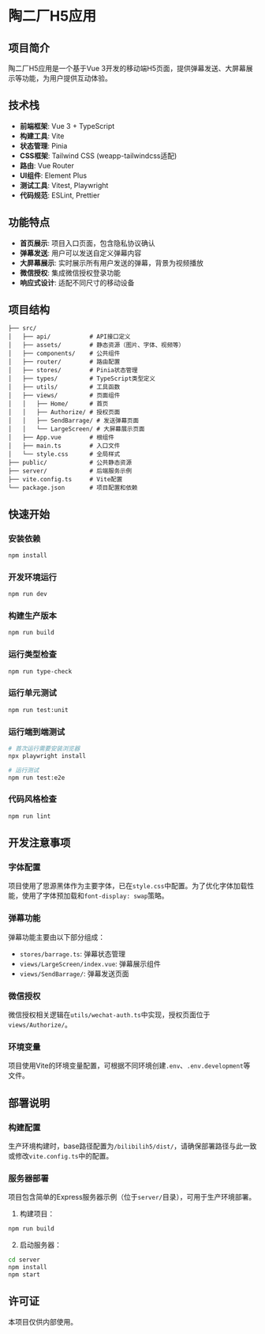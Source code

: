 # 陶二厂H5应用

## 项目简介
陶二厂H5应用是一个基于Vue 3开发的移动端H5页面，提供弹幕发送、大屏幕展示等功能，为用户提供互动体验。

## 技术栈

- **前端框架**: Vue 3 + TypeScript
- **构建工具**: Vite
- **状态管理**: Pinia
- **CSS框架**: Tailwind CSS (weapp-tailwindcss适配)
- **路由**: Vue Router
- **UI组件**: Element Plus
- **测试工具**: Vitest, Playwright
- **代码规范**: ESLint, Prettier

## 功能特点

- **首页展示**: 项目入口页面，包含隐私协议确认
- **弹幕发送**: 用户可以发送自定义弹幕内容
- **大屏幕展示**: 实时展示所有用户发送的弹幕，背景为视频播放
- **微信授权**: 集成微信授权登录功能
- **响应式设计**: 适配不同尺寸的移动设备

## 项目结构

```
├── src/
│   ├── api/           # API接口定义
│   ├── assets/        # 静态资源（图片、字体、视频等）
│   ├── components/    # 公共组件
│   ├── router/        # 路由配置
│   ├── stores/        # Pinia状态管理
│   ├── types/         # TypeScript类型定义
│   ├── utils/         # 工具函数
│   ├── views/         # 页面组件
│   │   ├── Home/      # 首页
│   │   ├── Authorize/ # 授权页面
│   │   ├── SendBarrage/ # 发送弹幕页面
│   │   └── LargeScreen/ # 大屏幕展示页面
│   ├── App.vue        # 根组件
│   ├── main.ts        # 入口文件
│   └── style.css      # 全局样式
├── public/            # 公共静态资源
├── server/            # 后端服务示例
├── vite.config.ts     # Vite配置
└── package.json       # 项目配置和依赖
```

## 快速开始

### 安装依赖

```bash
npm install
```

### 开发环境运行

```bash
npm run dev
```

### 构建生产版本

```bash
npm run build
```

### 运行类型检查

```bash
npm run type-check
```

### 运行单元测试

```bash
npm run test:unit
```

### 运行端到端测试

```bash
# 首次运行需要安装浏览器
npx playwright install

# 运行测试
npm run test:e2e
```

### 代码风格检查

```bash
npm run lint
```

## 开发注意事项

### 字体配置
项目使用了思源黑体作为主要字体，已在`style.css`中配置。为了优化字体加载性能，使用了字体预加载和`font-display: swap`策略。

### 弹幕功能
弹幕功能主要由以下部分组成：
- `stores/barrage.ts`: 弹幕状态管理
- `views/LargeScreen/index.vue`: 弹幕展示组件
- `views/SendBarrage/`: 弹幕发送页面

### 微信授权
微信授权相关逻辑在`utils/wechat-auth.ts`中实现，授权页面位于`views/Authorize/`。

### 环境变量
项目使用Vite的环境变量配置，可根据不同环境创建`.env`、`.env.development`等文件。

## 部署说明

### 构建配置
生产环境构建时，base路径配置为`/bilibilih5/dist/`，请确保部署路径与此一致或修改`vite.config.ts`中的配置。

### 服务器部署
项目包含简单的Express服务器示例（位于`server/`目录），可用于生产环境部署。

1. 构建项目：
```bash
npm run build
```

2. 启动服务器：
```bash
cd server
npm install
npm start
```

## 许可证

本项目仅供内部使用。
